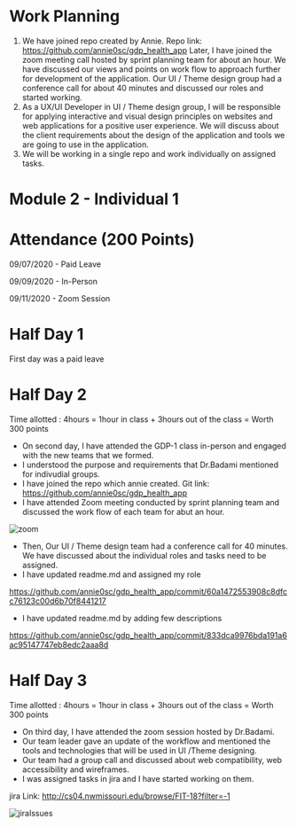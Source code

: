 # Work Planning
1. We have joined repo created by Annie.
Repo link: https://github.com/annie0sc/gdp_health_app
Later, I have joined the zoom meeting call hosted by sprint planning team for about an hour.
We have discussed our views and points on work flow to approach further for development of the application. Our UI / Theme design group had a conference call for about 40 minutes and discussed our roles and started working.
1. As a UX/UI Developer in UI / Theme design group, I will be responsible for applying interactive and visual design principles on websites and web applications for a positive user experience. We will discuss about the client requirements about the design of the application and tools we are going to use in the application. 
1. We will be working in a single repo and work individually on assigned tasks.

# Module 2 - Individual 1

# Attendance (200 Points)

09/07/2020 - Paid Leave

09/09/2020 - In-Person

09/11/2020 - Zoom Session


# Half Day 1

First day was a paid leave

# Half Day 2
Time allotted : 4hours = 1hour in class + 3hours out of the class = Worth 300 points

- On second day, I have attended the GDP-1 class in-person and engaged with the new teams that we formed. 
- I understood the purpose and requirements that Dr.Badami mentioned for indivudial groups.
- I have joined the repo which annie created.
Git link: https://github.com/annie0sc/gdp_health_app
- I have attended Zoom meeting conducted by sprint planning team and discussed the work flow of each team for abut an hour.

![zoom](https://github.com/annie0sc/gdp_health_app/blob/master/Design_UI_and_Themes/Contributions/Sindhu/zoom%20team%20lead.PNG)

- Then, Our UI / Theme design team had a conference call for 40 minutes. We have discussed about the individual roles and tasks need to be assigned.
- I have updated readme.md and assigned my role 

https://github.com/annie0sc/gdp_health_app/commit/60a1472553908c8dfcc76123c00d6b70f8441217

- I have updated readme.md by adding few descriptions

https://github.com/annie0sc/gdp_health_app/commit/833dca9976bda191a6ac95147747eb8edc2aaa8d

# Half Day 3
Time allotted : 4hours = 1hour in class + 3hours out of the class = Worth 300 points

- On third day, I have attended the zoom session hosted by Dr.Badami. 
- Our team leader gave an update of the workflow and mentioned the tools and technologies that will be used in UI /Theme designing.
- Our team had a group call and discussed about web compatibility, web accessibility and wireframes.
- I was assigned tasks in jira and I have started working on them.

jira Link: http://cs04.nwmissouri.edu/browse/FIT-18?filter=-1

![jiraIssues](https://github.com/annie0sc/gdp_health_app/blob/master/Design_UI_and_Themes/Contributions/Sindhu/issues.PNG)









